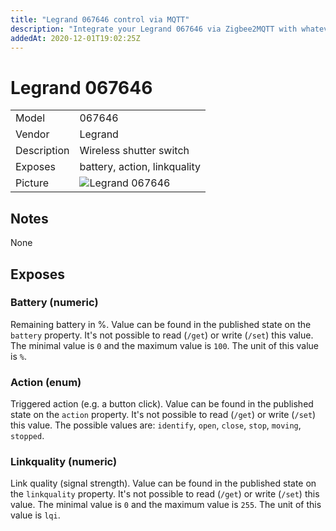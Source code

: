```yaml
---
title: "Legrand 067646 control via MQTT"
description: "Integrate your Legrand 067646 via Zigbee2MQTT with whatever smart home infrastructure you are using without the vendors bridge or gateway."
addedAt: 2020-12-01T19:02:25Z
---
```


<!-- !!!! -->
<!-- ATTENTION: This file is auto-generated through docgen! -->
<!-- You can only edit the "## Notes"-Section. -->
<!-- !!!! -->

# Legrand 067646

|     |     |
|-----|-----|
| Model | 067646  |
| Vendor  | Legrand  |
| Description | Wireless shutter switch |
| Exposes | battery, action, linkquality |
| Picture | ![Legrand 067646](https://psi-4ward.github.io/zigbee2mqtt.io/images/devices/067646.jpg) |


## Notes

None



## Exposes

### Battery (numeric)
Remaining battery in %.
Value can be found in the published state on the `battery` property.
It's not possible to read (`/get`) or write (`/set`) this value.
The minimal value is `0` and the maximum value is `100`.
The unit of this value is `%`.

### Action (enum)
Triggered action (e.g. a button click).
Value can be found in the published state on the `action` property.
It's not possible to read (`/get`) or write (`/set`) this value.
The possible values are: `identify`, `open`, `close`, `stop`, `moving`, `stopped`.

### Linkquality (numeric)
Link quality (signal strength).
Value can be found in the published state on the `linkquality` property.
It's not possible to read (`/get`) or write (`/set`) this value.
The minimal value is `0` and the maximum value is `255`.
The unit of this value is `lqi`.

